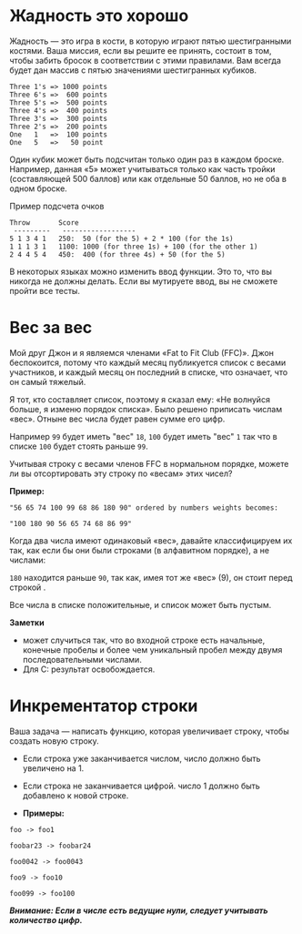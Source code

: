 # Жадность это хорошо
Жадность — это игра в кости, в которую играют пятью шестигранными костями. Ваша миссия, если вы решите ее принять,
состоит в том, чтобы забить бросок в соответствии с этими правилами. Вам всегда будет дан массив с пятью значениями шестигранных кубиков.
```
Three 1's => 1000 points
Three 6's =>  600 points
Three 5's =>  500 points
Three 4's =>  400 points
Three 3's =>  300 points
Three 2's =>  200 points
One   1   =>  100 points
One   5   =>   50 point
```

Один кубик может быть подсчитан только один раз в каждом броске. Например, данная «5» может учитываться только как часть тройки (составляющей 500 баллов) или как отдельные 50 баллов, но не оба в одном броске.

Пример подсчета очков
```
Throw       Score
 ---------   ------------------
5 1 3 4 1   250:  50 (for the 5) + 2 * 100 (for the 1s)
1 1 1 3 1   1100: 1000 (for three 1s) + 100 (for the other 1)
2 4 4 5 4   450:  400 (for three 4s) + 50 (for the 5)
```

В некоторых языках можно изменить ввод функции. Это то, что вы никогда не должны делать. Если вы мутируете ввод, вы не сможете пройти все тесты.

# Вес за вес

Мой друг Джон и я являемся членами «Fat to Fit Club (FFC)». Джон беспокоится, потому что каждый месяц публикуется список с весами участников, и каждый месяц он последний в списке, что означает, что он самый тяжелый.

Я тот, кто составляет список, поэтому я сказал ему: «Не волнуйся больше, я изменю порядок списка». Было решено приписать числам «вес». Отныне вес числа будет равен сумме его цифр.

Например `99` будет иметь "вес" `18`, `100` будет иметь "вес" `1` так что в списке `100` будет стоять раньше `99`.

Учитывая строку с весами членов FFC в нормальном порядке, можете ли вы отсортировать эту строку по «весам» этих чисел?

**Пример:**

```
"56 65 74 100 99 68 86 180 90" ordered by numbers weights becomes:

"100 180 90 56 65 74 68 86 99"
```
Когда два числа имеют одинаковый «вес», давайте классифицируем их так, как если бы они были строками (в алфавитном порядке), а не числами:

`180` находится раньше `90`, так как, имея тот же «вес» (9), он стоит перед строкой .

Все числа в списке положительные, и список может быть пустым.

**Заметки**
- может случиться так, что во входной строке есть начальные, конечные пробелы и более чем уникальный пробел между двумя последовательными числами.
- Для C: результат освобождается.

# Инкрементатор строки

Ваша задача — написать функцию, которая увеличивает строку, чтобы создать новую строку.

- Если строка уже заканчивается числом, число должно быть увеличено на 1.
- Если строка не заканчивается цифрой. число 1 должно быть добавлено к новой строке.

- **Примеры:**

```
foo -> foo1

foobar23 -> foobar24

foo0042 -> foo0043

foo9 -> foo10

foo099 -> foo100
```

***Внимание: Если в числе есть ведущие нули, следует учитывать количество цифр.***